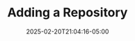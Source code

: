 ---
weight: 999
title: "Adding a Repository"
description: ""
icon: "article"
date: "2025-02-20T21:04:16-05:00"
lastmod: "2025-02-20T21:04:16-05:00"
draft: true
toc: true
---